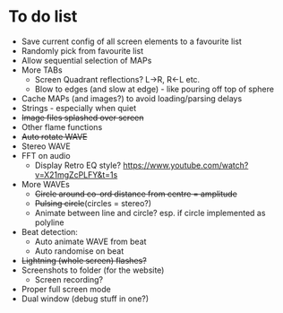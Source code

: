 # To do list

* Save current config of all screen elements to a favourite list
* Randomly pick from favourite list
* Allow sequential selection of MAPs
* More TABs
  * Screen Quadrant reflections? L->R, R<-L etc.
  * Blow to edges (and slow at edge) - like pouring off top of sphere
* Cache MAPs (and images?) to avoid loading/parsing delays
* Strings - especially when quiet
* ~~Image files splashed over screen~~
* Other flame functions
* ~~Auto rotate WAVE~~
* Stereo WAVE
* FFT on audio 
  * Display Retro EQ style? https://www.youtube.com/watch?v=X21mgZcPLFY&t=1s
* More WAVEs
  * ~~Circle around co-ord distance from centre = amplitude~~
  * ~~Pulsing circle~~(circles = stereo?)
  * Animate between line and circle? esp. if circle implemented as polyline
* Beat detection:
  * Auto animate WAVE from beat
  * Auto randomise on beat
* ~~Lightning (whole screen) flashes?~~
* Screenshots to folder (for the website)
  * Screen recording?
* Proper full screen mode
* Dual window (debug stuff in one?)
